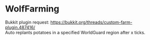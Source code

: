 # WolfFarming
Bukkit plugin request: https://bukkit.org/threads/custom-farm-plugin.487416/</br>
Auto replants potatoes in a specified WorldGuard region after x ticks.
